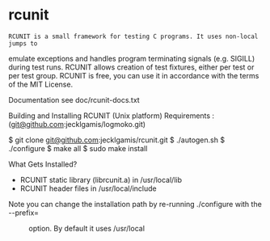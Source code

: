 rcunit
======

    RCUNIT is a small framework for testing C programs. It uses non-local jumps to
emulate exceptions and handles program terminating signals (e.g. SIGILL) 
during test runs. RCUNIT allows creation of test fixtures, either per test
or per test group. RCUNIT is free, you can use it in accordance with the terms
of the MIT License.

Documentation
    see doc/rcunit-docs.txt

Building and Installing RCUNIT (Unix platform)
Requirements : (git@github.com:jecklgamis/logmoko.git)

  $ git clone git@github.com:jecklgamis/rcunit.git
   $ ./autogen.sh
   $ ./configure
   $ make all
   $ sudo make install

What Gets Installed?
   - RCUNIT static library (librcunit.a) in /usr/local/lib
   - RCUNIT header files in /usr/local/include

Note you can change the installation path by re-running ./configure with the
--prefix=<dir> option. By default it uses /usr/local